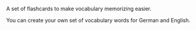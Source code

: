 A set of flashcards to make vocabulary memorizing easier.

You can create your own set of vocabulary words for German and English.
